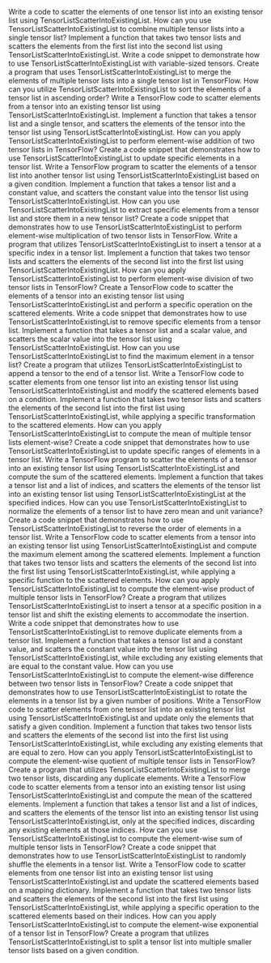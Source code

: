 Write a code to scatter the elements of one tensor list into an existing tensor list using TensorListScatterIntoExistingList.
How can you use TensorListScatterIntoExistingList to combine multiple tensor lists into a single tensor list?
Implement a function that takes two tensor lists and scatters the elements from the first list into the second list using TensorListScatterIntoExistingList.
Write a code snippet to demonstrate how to use TensorListScatterIntoExistingList with variable-sized tensors.
Create a program that uses TensorListScatterIntoExistingList to merge the elements of multiple tensor lists into a single tensor list in TensorFlow.
How can you utilize TensorListScatterIntoExistingList to sort the elements of a tensor list in ascending order?
Write a TensorFlow code to scatter elements from a tensor into an existing tensor list using TensorListScatterIntoExistingList.
Implement a function that takes a tensor list and a single tensor, and scatters the elements of the tensor into the tensor list using TensorListScatterIntoExistingList.
How can you apply TensorListScatterIntoExistingList to perform element-wise addition of two tensor lists in TensorFlow?
Create a code snippet that demonstrates how to use TensorListScatterIntoExistingList to update specific elements in a tensor list.
Write a TensorFlow program to scatter the elements of a tensor list into another tensor list using TensorListScatterIntoExistingList based on a given condition.
Implement a function that takes a tensor list and a constant value, and scatters the constant value into the tensor list using TensorListScatterIntoExistingList.
How can you use TensorListScatterIntoExistingList to extract specific elements from a tensor list and store them in a new tensor list?
Create a code snippet that demonstrates how to use TensorListScatterIntoExistingList to perform element-wise multiplication of two tensor lists in TensorFlow.
Write a program that utilizes TensorListScatterIntoExistingList to insert a tensor at a specific index in a tensor list.
Implement a function that takes two tensor lists and scatters the elements of the second list into the first list using TensorListScatterIntoExistingList.
How can you apply TensorListScatterIntoExistingList to perform element-wise division of two tensor lists in TensorFlow?
Create a TensorFlow code to scatter the elements of a tensor into an existing tensor list using TensorListScatterIntoExistingList and perform a specific operation on the scattered elements.
Write a code snippet that demonstrates how to use TensorListScatterIntoExistingList to remove specific elements from a tensor list.
Implement a function that takes a tensor list and a scalar value, and scatters the scalar value into the tensor list using TensorListScatterIntoExistingList.
How can you use TensorListScatterIntoExistingList to find the maximum element in a tensor list?
Create a program that utilizes TensorListScatterIntoExistingList to append a tensor to the end of a tensor list.
Write a TensorFlow code to scatter elements from one tensor list into an existing tensor list using TensorListScatterIntoExistingList and modify the scattered elements based on a condition.
Implement a function that takes two tensor lists and scatters the elements of the second list into the first list using TensorListScatterIntoExistingList, while applying a specific transformation to the scattered elements.
How can you apply TensorListScatterIntoExistingList to compute the mean of multiple tensor lists element-wise?
Create a code snippet that demonstrates how to use TensorListScatterIntoExistingList to update specific ranges of elements in a tensor list.
Write a TensorFlow program to scatter the elements of a tensor into an existing tensor list using TensorListScatterIntoExistingList and compute the sum of the scattered elements.
Implement a function that takes a tensor list and a list of indices, and scatters the elements of the tensor list into an existing tensor list using TensorListScatterIntoExistingList at the specified indices.
How can you use TensorListScatterIntoExistingList to normalize the elements of a tensor list to have zero mean and unit variance?
Create a code snippet that demonstrates how to use TensorListScatterIntoExistingList to reverse the order of elements in a tensor list.
Write a TensorFlow code to scatter elements from a tensor into an existing tensor list using TensorListScatterIntoExistingList and compute the maximum element among the scattered elements.
Implement a function that takes two tensor lists and scatters the elements of the second list into the first list using TensorListScatterIntoExistingList, while applying a specific function to the scattered elements.
How can you apply TensorListScatterIntoExistingList to compute the element-wise product of multiple tensor lists in TensorFlow?
Create a program that utilizes TensorListScatterIntoExistingList to insert a tensor at a specific position in a tensor list and shift the existing elements to accommodate the insertion.
Write a code snippet that demonstrates how to use TensorListScatterIntoExistingList to remove duplicate elements from a tensor list.
Implement a function that takes a tensor list and a constant value, and scatters the constant value into the tensor list using TensorListScatterIntoExistingList, while excluding any existing elements that are equal to the constant value.
How can you use TensorListScatterIntoExistingList to compute the element-wise difference between two tensor lists in TensorFlow?
Create a code snippet that demonstrates how to use TensorListScatterIntoExistingList to rotate the elements in a tensor list by a given number of positions.
Write a TensorFlow code to scatter elements from one tensor list into an existing tensor list using TensorListScatterIntoExistingList and update only the elements that satisfy a given condition.
Implement a function that takes two tensor lists and scatters the elements of the second list into the first list using TensorListScatterIntoExistingList, while excluding any existing elements that are equal to zero.
How can you apply TensorListScatterIntoExistingList to compute the element-wise quotient of multiple tensor lists in TensorFlow?
Create a program that utilizes TensorListScatterIntoExistingList to merge two tensor lists, discarding any duplicate elements.
Write a TensorFlow code to scatter elements from a tensor into an existing tensor list using TensorListScatterIntoExistingList and compute the mean of the scattered elements.
Implement a function that takes a tensor list and a list of indices, and scatters the elements of the tensor list into an existing tensor list using TensorListScatterIntoExistingList, only at the specified indices, discarding any existing elements at those indices.
How can you use TensorListScatterIntoExistingList to compute the element-wise sum of multiple tensor lists in TensorFlow?
Create a code snippet that demonstrates how to use TensorListScatterIntoExistingList to randomly shuffle the elements in a tensor list.
Write a TensorFlow code to scatter elements from one tensor list into an existing tensor list using TensorListScatterIntoExistingList and update the scattered elements based on a mapping dictionary.
Implement a function that takes two tensor lists and scatters the elements of the second list into the first list using TensorListScatterIntoExistingList, while applying a specific operation to the scattered elements based on their indices.
How can you apply TensorListScatterIntoExistingList to compute the element-wise exponential of a tensor list in TensorFlow?
Create a program that utilizes TensorListScatterIntoExistingList to split a tensor list into multiple smaller tensor lists based on a given condition.